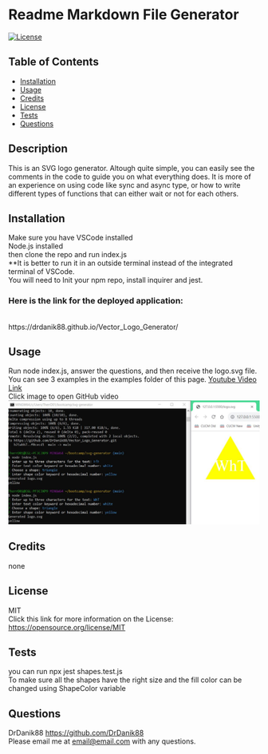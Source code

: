 
  # Readme Markdown File Generator
  
  [![License](https://img.shields.io/badge/License-MIT-brightgreen)](https://opensource.org/licenses/MIT)

  ## Table of Contents
  - [Installation](#installation)
  - [Usage](#usage)
  - [Credits](#credits)
  - [License](#license)
  - [Tests](#tests)
  - [Questions](#questions)
  

  ## Description
  This is an SVG logo generator. Altough quite simple, you can easily see the comments in the code to guide you on what everything does. It is more of an experience on using code like sync and async type, or how to write different types of functions that can either wait or not for each others.
  
  ## Installation
  Make sure you have VSCode installed <br>Node.js installed <br> then clone the repo and run index.js
  <br>**It is better to run it in an outside terminal instead of the integrated terminal of VSCode. 
  <br>You will need to Init your npm repo, install inquirer and jest.
  
  ### Here is the link for the deployed application:
  <br>
  https://drdanik88.github.io/Vector_Logo_Generator/
  
  ## Usage
  Run node index.js, answer the questions, and then receive the logo.svg file.
  <br>
  You can see 3 examples in the examples folder of this page.
 [Youtube Video Link](https://youtu.be/lFnmreVT-cg)
 <br> Click image to open GitHub video
[<img src="./screenshot.JPG">](https://youtu.be/lFnmreVT-cg)

 
  ## Credits
  none

  ## License
  MIT
  <br> Click this link for more information on the License:
  https://opensource.org/license/MIT
  
  ## Tests
  you can run npx jest shapes.test.js
  <br>
  To make sure all the shapes have the right size and the fill color can be changed using ShapeColor variable
  
  ## Questions
  DrDanik88
  https://github.com/DrDanik88
  <br> Please email me at email@email.com with any questions.
  

